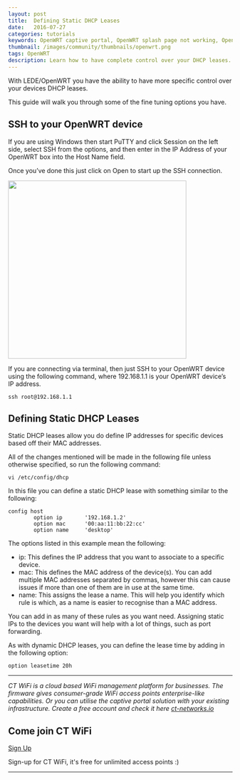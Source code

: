 ```yaml
---
layout: post
title:  Defining Static DHCP Leases
date:   2016-07-27
categories: tutorials
keywords: OpenWRT captive portal, OpenWRT splash page not working, OpenWRT splash page template, OpenWRT splash page free, OpenWRT splash page html, OpenWRT splash page hosting, OpenMesh captive portal, OpenMesh splash page not working, OpenMesh splash page template, OpenMesh splash page free, OpenMesh splash page html, OpenMesh splash page hosting, DD-WRT, OpenWRT Routing
thumbnail: /images/community/thumbnails/openwrt.png
tags: OpenWRT
description: Learn how to have complete control over your DHCP leases.
---
```


With LEDE/OpenWRT you have the ability to have more specific control over your devices DHCP leases.

This guide will walk you through some of the fine tuning options you have.

## SSH to your OpenWRT device

If you are using Windows then start PuTTY and click Session on the left side, select SSH from the options, and then enter in the IP Address of your OpenWRT box into the Host Name field.

Once you’ve done this just click on Open to start up the SSH connection.

<div class="mdl-typography--text-center">
  <img src="/images/community/tutorials/openwrt/puttyconfig.png" width="400px">
</div>

If you are connecting via terminal, then just SSH to your OpenWRT device using the following command, where 192.168.1.1 is your OpenWRT device’s IP address.

    ssh root@192.168.1.1

## Defining Static DHCP Leases

Static DHCP leases allow you do define IP addresses for specific devices based off their MAC addresses.

All of the changes mentioned will be made in the following file unless otherwise specified, so run the following command:

    vi /etc/config/dhcp

In this file you can define a static DHCP lease with something similar to the following:

    config host
            option ip       '192.168.1.2'
            option mac      '00:aa:11:bb:22:cc'
            option name     'desktop'

The options listed in this example mean the following:

- ip: This defines the IP address that you want to associate to a specific device.
- mac: This defines the MAC address of the device(s). You can add multiple MAC addresses separated by commas, however this can cause issues if more than one of them are in use at the same time.
- name: This assigns the lease a name. This will help you identify which rule is which, as a name is easier to recognise than a MAC address.

You can add in as many of these rules as you want need. Assigning static IPs to the devices you want will help with a lot of things, such as port forwarding.

As with dynamic DHCP leases, you can define the lease time by adding in the following option:

    option leasetime 20h

<hr>

*CT WiFi is a cloud based WiFi management platform for businesses. The firmware gives consumer-grade WiFi access points enterprise-like capabilities. Or you can utilise the captive portal solution with your existing infrastructure. Create a free account and check it here <a href="https://ct-networks.io">ct-networks.io</a>*


<div class="mdl-typography--text-center">

<h2>Come join CT WiFi</h2>

<a href="/sign-up" class="button success dst">Sign Up</a><br>

<p>Sign-up for CT WiFi, it's free for unlimited access points :)</p>

<hr>

</div>
